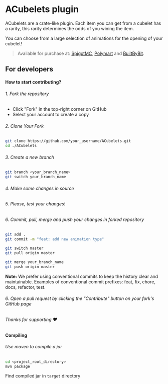 # ACubelets plugin

ACubelets are a crate-like plugin.
Each item you can get from a cubelet has a rarity, this
rarity determines the odds of you wining the item.

You can choose from a large selection of animations 
for the opening of your cubelet!

> Available for purchase at:
[SpigotMC](https://www.spigotmc.org/resources/acubelets-%E2%AD%90-23-animations-%E2%AD%90-1-16-1-21-8.78092/),
[Polymart](https://polymart.org/product/408/acubelets-13-animations) and
[BuiltByBit](https://builtbybit.com/resources/acubelets.45566/).

## For developers
#### How to start contributing?
###### 1. Fork the repository
- Click "Fork" in the top-right corner on GitHub
- Select your account to create a copy
###### 2. Clone Your Fork
```bash
git clone https://github.com/your_username/ACubelets.git
cd ./ACubelets
```
###### 3. Create a new branch
```bash
git branch <your_branch_name>
git switch your_branch_name
```
###### 4. Make some changes in source
###### 5. Please, test your changes!
###### 6. Commit, pull, merge and push your changes in forked repository
```bash
git add .
git commit -m "feat: add new animation type"

git switch master
git pull origin master

git merge your_branch_name
git push origin master
```
**Note:** We prefer using conventional commits to keep the history clear and maintainable.
Examples of conventional commit prefixes: feat, fix, chore, docs, refactor, test.
###### 6. Open a pull request by clicking the "Contribute" button on your fork's GitHub page
###### Thanks for supporting ❤️

#### Compiling
###### Use maven to compile a jar
```bash
cd <project_root_directory>
mvn package
```
Find compiled jar in `target` directory

